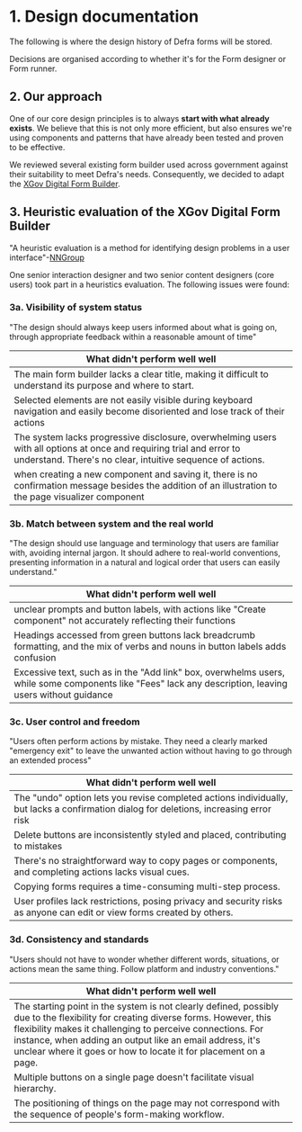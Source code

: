 # 1. Design documentation
The following is where the design history of Defra forms will be stored.

Decisions are organised according to whether it's for the Form designer or Form runner.
 
## 2. Our approach
One of our core design principles is to always **start with what already exists**. We believe that this is not only more efficient, but also ensures we're using components and patterns that have already been tested and proven to be effective. 

We reviewed several existing form builder used across government against their suitability to meet Defra's needs. Consequently, we decided to adapt the [XGov Digital Form Builder](https://github.com/XGovFormBuilder/digital-form-builder/tree/main).

## 3. Heuristic evaluation of the XGov Digital Form Builder
"A heuristic evaluation is a method for identifying design problems in a user interface"-[NNGroup](https://www.nngroup.com/articles/how-to-conduct-a-heuristic-evaluation/#:~:text=A%C2%A0heuristic%20evaluation%20is%20a%C2%A0method%20for%20identifying%20design%20problems%20in%20a%20user%20interface.%20Evaluators%20judge%20the%20design%20against%20a%20set%20of%20guidelines%20(called%20heuristics)%20that%20make%20systems%20easy%20to%20use.)

One senior interaction designer and two senior content designers (core users) took part in a heuristics evaluation. The following issues were found:

### 3a. Visibility of system status
"The design should always keep users informed about what is going on, through appropriate feedback within a reasonable amount of time"

| What didn't perform well well |
| ------------- |
| The main form builder lacks a clear title, making it difficult to understand its purpose and where to start. |  
| Selected elements are not easily visible during keyboard navigation and easily become disoriented and lose track of their actions  | 
| The system lacks progressive disclosure, overwhelming users with all options at once and requiring trial and error to understand. There's no clear, intuitive sequence of actions.  |  
| when creating a new component and saving it, there is no confirmation message besides the addition of an illustration to the page visualizer component | 

### 3b. Match between system and the real world
"The design should use language and terminology that users are familiar with, avoiding internal jargon. It should adhere to real-world conventions, presenting information in a natural and logical order that users can easily understand."

| What didn't perform well well |
| ------------- |
| unclear prompts and button labels, with actions like "Create component" not accurately reflecting their functions |  
| Headings accessed from green buttons lack breadcrumb formatting, and the mix of verbs and nouns in button labels adds confusion | 
| Excessive text, such as in the "Add link" box, overwhelms users, while some components like "Fees" lack any description, leaving users without guidance |  

### 3c. User control and freedom
"Users often perform actions by mistake. They need a clearly marked "emergency exit" to leave the unwanted action without having to go through an extended process​"

| What didn't perform well well |
| ------------- |
| The "undo" option lets you revise completed actions individually, but lacks a confirmation dialog for deletions, increasing error risk |  
| Delete buttons are inconsistently styled and placed, contributing to mistakes | 
| There's no straightforward way to copy pages or components, and completing actions lacks visual cues. |  
| Copying forms requires a time-consuming multi-step process. |  
| User profiles lack restrictions, posing privacy and security risks as anyone can edit or view forms created by others. |  

### 3d. Consistency and standards
"Users should not have to wonder whether different words, situations, or actions mean the same thing. Follow platform and industry conventions.​"

| What didn't perform well well |
| ------------- |
| The starting point in the system is not clearly defined, possibly due to the flexibility for creating diverse forms. However, this flexibility makes it challenging to perceive connections. For instance, when adding an output like an email address, it's unclear where it goes or how to locate it for placement on a page.​ |  
| Multiple buttons on a single page doesn't facilitate visual hierarchy. | 
| The positioning of things on the page may not correspond with the sequence of people's form-making workflow. |  
